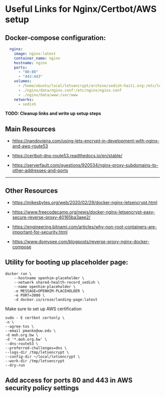 # Useful Links for Nginx/Certbot/AWS setup

## Docker-compose configuration:

```yaml
  nginx:
    image: nginx:latest
    container_name: nginx
    hostname: nginx
    ports:
      - "80:80"
      - "443:443"
    volumes:
      - /home/ubuntu/local/letsencrypt/archive/sedish-haiti.org:/etc/letsencrypt
      - ./nginx/data/nginx.conf:/etc/nginx/nginx.conf
      - ./nginx/data/www:/var/www
    networks:
      - sedish
```
**TODO: Cleanup links and write up setup steps**

## Main Resources

- https://nandovieira.com/using-lets-encrypt-in-development-with-nginx-and-aws-route53

- https://certbot-dns-route53.readthedocs.io/en/stable/

- https://serverfault.com/questions/920534/nginx-proxy-subdomains-to-other-addresses-and-ports

--- 

## Other Resources

- https://mikesbytes.org/web/2020/02/29/docker-nginx-letsencrypt.html

- https://www.freecodecamp.org/news/docker-nginx-letsencrypt-easy-secure-reverse-proxy-40165ba3aee2/

- https://engineering.bitnami.com/articles/why-non-root-containers-are-important-for-security.html

- https://www.domysee.com/blogposts/reverse-proxy-nginx-docker-compose

## Utility for booting up placeholder page:

```console
docker run \
    --hostname openhim-placeholder \
    --network shared-health-record_sedish \
    --name openhim-placeholder \
    -e MESSAGE=OPENHIM-PLACEHOLDER \
    -e PORT=3000 \
    -d docker.io/sroze/landing-page:latest
```

Make sure to set up AWS certification

```
sudo - E certbot certonly \
-n \
--agree-tos \
--email pmanko@uw.edu \
-d moh.org.bw \
-d '*.moh.org.bw' \
--dns-route53 \
--preferred-challenges=dns \
--logs-dir /tmp/letsencrypt \
--config-dir ~/local/letsencrypt \
--work-dir /tmp/letsencrypt
--dry-run

```


## Add access for ports 80 and 443 in AWS security policy settings
